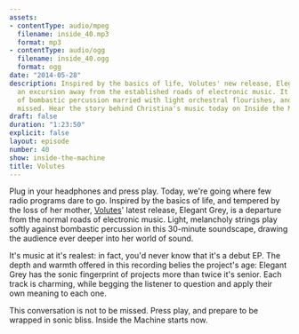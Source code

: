 ```yaml
---
assets:
- contentType: audio/mpeg
  filename: inside_40.mp3
  format: mp3
- contentType: audio/ogg
  filename: inside_40.ogg
  format: ogg
date: "2014-05-28"
description: Inspired by the basics of life, Volutes' new release, Elegant Grey, is
  an excursion away from the established roads of electronic music. It's 30 minutes
  of bombastic percussion married with light orchestral flourishes, and not to be
  missed. Hear the story behind Christina's music today on Inside the Machine.
draft: false
duration: "1:23:50"
explicit: false
layout: episode
number: 40
show: inside-the-machine
title: Volutes
---
```

Plug in your headphones and press play. Today, we're going where few radio programs dare to go. Inspired by the basics of life, and tempered by the loss of her mother, [Volutes](http://www.volutesmusic.com)' latest release, Elegant Grey, is a departure from the normal roads of electronic music. Light, melancholy strings play softly against bombastic percussion in this 30-minute soundscape, drawing the audience ever deeper into her world of sound.

It's music at it's realest: in fact, you'd never know that it's a debut EP. The depth and warmth offered in this recording belies the project's age: Elegant Grey has the sonic fingerprint of projects more than twice it's senior. Each track is charming, while begging the listener to question and apply their own meaning to each one.

This conversation is not to be missed. Press play, and prepare to be wrapped in sonic bliss. Inside the Machine starts now.
